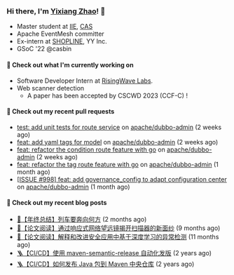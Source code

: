 ### Hi there, I'm [Yixiang Zhao](https://yinxiu.in)! 👋 

- Master student at [IIE](http://www.iie.ac.cn/), [CAS](https://www.cas.cn/)
- Apache EventMesh committer
- Ex-intern at [SHOPLINE](https://www.shopline.com/), YY Inc.
- GSoC '22 @casbin

#### 🔭 Check out what I'm currently working on

- Software Developer Intern at [RisingWave Labs](https://www.risingwave-labs.com/).
- Web scanner detection
  - A paper has been accepted by CSCWD 2023 (CCF-C) !

#### 🔨 Check out my recent pull requests

- [test: add unit tests for route service](https://github.com/apache/dubbo-admin/pull/1058) on [apache/dubbo-admin](https://github.com/apache/dubbo-admin) (2 weeks ago)
- [feat: add yaml tags for model](https://github.com/apache/dubbo-admin/pull/1056) on [apache/dubbo-admin](https://github.com/apache/dubbo-admin) (2 weeks ago)
- [feat: refactor the condition route feature with go](https://github.com/apache/dubbo-admin/pull/1052) on [apache/dubbo-admin](https://github.com/apache/dubbo-admin) (2 weeks ago)
- [feat: refactor the tag route feature with go](https://github.com/apache/dubbo-admin/pull/1030) on [apache/dubbo-admin](https://github.com/apache/dubbo-admin) (1 month ago)
- [[ISSUE #998] feat: add governance_config to adapt configuration center](https://github.com/apache/dubbo-admin/pull/1007) on [apache/dubbo-admin](https://github.com/apache/dubbo-admin) (1 month ago)

#### 📜 Check out my recent blog posts

- [🤡【年终总结】列车要奔向何方](https://yinxiu.in/2023/review-2022.html) (2 months ago)
- [📘【论文阅读】通过响应式网络望远镜揭开扫描器的新面纱](https://yinxiu.in/2022/paper-share-spoki.html) (9 months ago)
- [📘【论文阅读】解释和改进安全应用中基于深度学习的异常检测](https://yinxiu.in/2022/paper-share-deepaid.html) (11 months ago)
- [🪜【CI/CD】使用 maven-semantic-release 自动化发版](https://yinxiu.in/2021/maven-semantic-release.html) (2 years ago)
- [🪜【CI/CD】如何发布 Java 包到 Maven 中央仓库](https://yinxiu.in/2021/publish-to-maven.html) (2 years ago)





